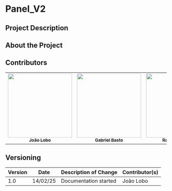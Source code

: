 # Panel_V2

## Project Description

## About the Project

## Contributors

<table>
    <tr>
    <td align="center"><a href="https://github.com/joaolobo10"><img src="https://github.com/joaolobo10.png" width="200px;" alt=""/><br/><sub><b>João Lobo</b></sub></a><br/>
    <td align="center"><a href="https://github.com/Bertolazi"><img src="https://github.com/Bertolazi.png" width="200px;" alt=""/><br /><sub><b>Gabriel Basto</b></sub></a><br />
    <td align="center"><a href="https://github.com/rafaelbdmelo117"><img src="https://github.com/rafaelbdmelo117.png" width="200px;" alt=""/><br /><sub><b>Rafael Barbosa</b></sub></a><br />
    <td align="center"><a href="https://github.com/Renurin"><img src="https://github.com/Renurin.png" width="200px;" alt=""/><br /><sub><b>Renan Camara</b></sub></a><br />
    </tr>
</table>
    
## Versioning

| Version | Date     | Description of Change | Contributor(s) |
| ------- | -------- | --------------------- | -------------- |
| 1.0     | 14/02/25 | Documentation started | João Lobo      |
